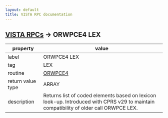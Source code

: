 ```yaml
---
layout: default
title: VISTA RPC documentation
---
```




## [VISTA RPCs](TableOfContent.md) &#8594; ORWPCE4 LEX 

 property | value 
--- | --- 
 label | ORWPCE4 LEX
 tag | LEX
 routine | [ORWPCE4](http://code.osehra.org/dox/Routine_ORWPCE4_source.html)
 return value type | ARRAY
 description | Returns list of coded elements based on lexicon look-up. Introduced with CPRS v29 to maintain compatibility of older call ORWPCE LEX.